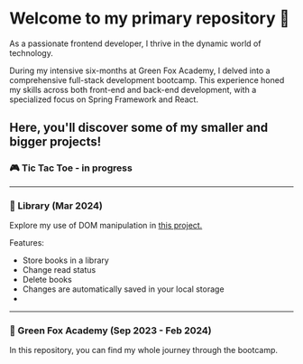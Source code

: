 # Welcome to my primary repository 🌴
As a passionate frontend developer, I thrive in the dynamic world of technology.

During my intensive six-months at Green Fox Academy, I delved into a comprehensive full-stack development bootcamp. 
This experience honed my skills across both front-end and back-end development, with a specialized focus on Spring Framework and React.

Here, you'll discover some of my smaller and bigger projects!
---

### 🎮 Tic Tac Toe - in progress

---

### 📖 Library (Mar 2024)
Explore my use of DOM manipulation in [this project.](https://library-ruby-pi.vercel.app/)

Features:
- Store books in a library
- Change read status
- Delete books
- Changes are automatically saved in your local storage
- 
---
### 🦊 Green Fox Academy (Sep 2023 - Feb 2024)
In this repository, you can find my whole journey through the bootcamp.
